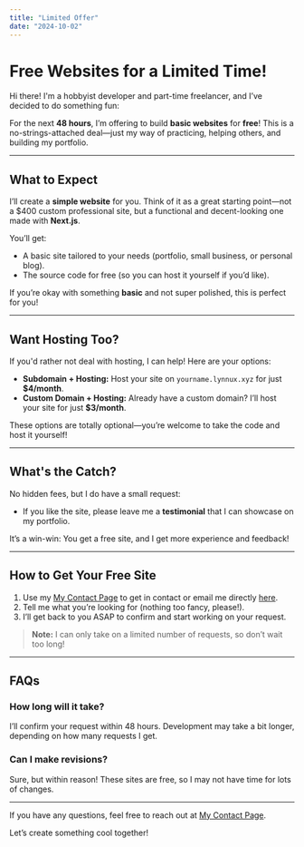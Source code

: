 ```yaml
---
title: "Limited Offer"
date: "2024-10-02"
---
```


# Free Websites for a Limited Time!

Hi there! I'm a hobbyist developer and part-time freelancer, and I’ve decided to do something fun:  

For the next **48 hours**, I’m offering to build **basic websites** for **free**! This is a no-strings-attached deal—just my way of practicing, helping others, and building my portfolio.  

---

## What to Expect  

I’ll create a **simple website** for you. Think of it as a great starting point—not a $400 custom professional site, but a functional and decent-looking one made with **Next.js**.  

You’ll get:  
- A basic site tailored to your needs (portfolio, small business, or personal blog).  
- The source code for free (so you can host it yourself if you’d like).  

If you’re okay with something **basic** and not super polished, this is perfect for you!  

---

## Want Hosting Too?  

If you'd rather not deal with hosting, I can help! Here are your options:  
- **Subdomain + Hosting:** Host your site on `yourname.lynnux.xyz` for just **$4/month**.  
- **Custom Domain + Hosting:** Already have a custom domain? I’ll host your site for just **$3/month**.  

These options are totally optional—you’re welcome to take the code and host it yourself!  

---

## What's the Catch?  

No hidden fees, but I do have a small request:  
- If you like the site, please leave me a **testimonial** that I can showcase on my portfolio.  

It’s a win-win: You get a free site, and I get more experience and feedback!  

---

## How to Get Your Free Site  

1. Use my [My Contact Page](/#contact) to get in contact or email me directly [here](mailto:contact.lynnux@gmail.com).  
2. Tell me what you’re looking for (nothing too fancy, please!).  
3. I’ll get back to you ASAP to confirm and start working on your request.  

> **Note:** I can only take on a limited number of requests, so don’t wait too long!  

---

## FAQs  

### **How long will it take?**  
I’ll confirm your request within 48 hours. Development may take a bit longer, depending on how many requests I get.  

### **Can I make revisions?**  
Sure, but within reason! These sites are free, so I may not have time for lots of changes.  

---

If you have any questions, feel free to reach out at [My Contact Page](/#contact).  

Let’s create something cool together!  
